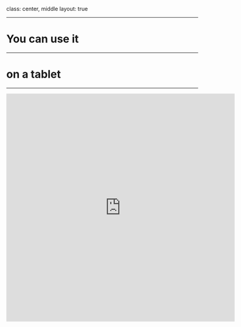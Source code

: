 class: center, middle
layout: true

---

# You can use it

---

# on a tablet

---

<iframe src="https://giphy.com/embed/9PH9saRidMXIs" width="600" height="600" frameBorder="0" class="giphy-embed" allowFullScreen></iframe>